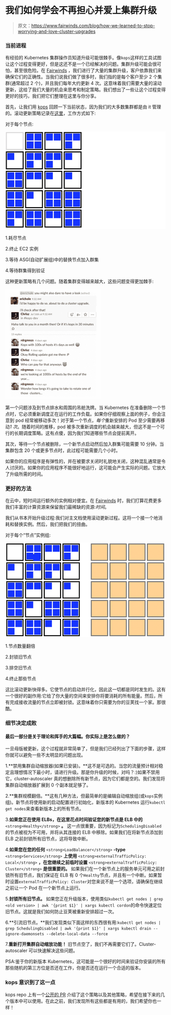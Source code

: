 # 我们如何学会不再担心并爱上集群升级

> 原文：<https://www.fairwinds.com/blog/how-we-learned-to-stop-worrying-and-love-cluster-upgrades>

 ### **当前进程**

有经验的 Kubernetes 集群操作员知道升级可能很棘手。像`kops`这样的工具试图让这个过程变得更好，但是这还不是一个已经解决的问题。集群升级可能会很可怕，甚至很危险。在 [Fairwinds](/) ，我们进行了大量的集群升级，客户依靠我们来确保它们的正确性。当我们说我们做了很多时，我们指的是每个客户至少 2 个集群(通常超过 2 个)，并且我们每年大约更新 4 次。这意味着我们需要大量的滚动更新，这给了我们大量的机会来思考和制定策略。我们想出了一些让这个过程变得更好的技巧，我们把它们整理在这里与你分享。

首先，让我们用 [kops](https://www.github.com/kubernetes/kops) 回顾一下当前状态，因为我们的大多数集群都是由 it 管理的。滚动更新策略记录在[这里](https://github.com/kubernetes/kops/blob/master/docs/cli/kops_rolling-update_cluster.md#synopsis)，工作方式如下:

对于每个节点:

![](img/5df956c047281c8b36478c19b5cba09e.png)

1.耗尽节点

2.终止 EC2 实例

3.等待 ASG(自动扩展组)中的替换节点加入群集

4.等待群集得到验证

这种更新策略有几个问题。随着集群变得越来越大，这些问题变得更加棘手:

![Screen-Shot-2018-08-24-at-10.45.12-AM](img/bc803eed6d643619688388f5fe87aaf9.png)

第一个问题涉及到节点排水和周围的吊舱洗牌。当 Kubernetes 在准备删除一个节点时，它必须重新调度正在运行的工作负载。如果你仔细观察上面的例子，你会注意到 pod 经常被移动多次！对于第一个节点，*每个*重新安排的 Pod 至少需要再移动*1 次*。随着时间的推移，pod 被多次重新调度的机会越来越大，但这不是一个可行的长期调度策略。这有点傻，因为我们知道哪些节点会提前离开。

其次，等待一个节点被删除，一个新节点启动然后加入群集可能需要 10 分钟。当集群包含 20 个或更多节点时，此过程可能需要几个小时。

如果你的应用程序是有弹性的，并在被要求关闭时礼貌地关闭，这种混乱通常是令人讨厌的。如果你的应用程序不能很好地运行，这可能会产生实际的问题。它放大了升级所需的时间。

### **更好的方法**

在云中，短时间运行额外的实例相对便宜。在 [Fairwinds](/) 时，我们打算花费更多我们丰富的计算资源来保留我们最稀缺的资源:*时间*。

我们从书本开始升级过程:我们对主文档使用滚动更新过程。这将一个接一个地消耗和替换实例。然后，我们把我们的扭曲。

对于每个“节点”实例组:

![](img/89c743244dca65821668bb953814817c.png)

1.节点数量翻倍

2.封锁旧节点

3.排空旧节点

4.终止那些节点

这比滚动更新快得多。它使节点的启动并行化，因此这一切都是同时发生的。这有一个很好的副作用:它给了你大量的空间来安排你将要消耗的所有能量。然后，所有完成接收流量的节点立即被封锁。这意味着你只需要为你的豆荚找一个家。那很酷。

### **细节决定成败**

#### 最后一部分是关于理论和挥手的大篇幅。你实际上是怎么做的？

一旦母版被更新，这个过程就非常简单了，但是我们已经列出了下面的步骤，这样你就可以避免一些不太明显的问题出现。

1.**禁用集群自动缩放器(如果已安装)。**这不是可选的。当您的流量预计相对稳定且理想情况下最小时，请进行升级。那是你升级的时候，对吗？:)如果不禁用它，cluster-autoscaler 真的想删除所有新节点，因为它们都是空的。我们发现将集群自动缩放器扩展到 0 个副本就足够了。

2.**集群规模翻倍。**这有几种方法，但最简单的是编辑自动缩放组(或`kops`实例组)。新节点将使用新的启动配置进行初始化，新版本的 Kubernetes 运行`kubectl get nodes`来查看新版本上的所有节点。

3.**如果您正在使用 ELBs，在这里花点时间验证您的新节点是 ELB 中的** `<strong>Healthy</strong>` **。**
这一点很重要，因为标记为`SchedulingDisabled`的节点被视为不可用，并将从其连接的 ELB 中移除。如果我们在将新节点添加到 ELB 之前封锁所有旧节点，这将导致中断。

4.**如果您在您的任何** `<strong>LoadBalancer</strong>` **-type** `<strong>Services</strong>` **上使用** `<strong>externalTrafficPolicy: Local</strong>` **，在您继续之前临时设置** `<strong>externalTrafficPolicy: Cluster</strong>` **是很重要的。**
如果我们在一个新节点上的服务单元可用之前封锁所有旧节点，我们保证在 ELB 有 0 个`Healthy`节点，并且有一个中断。如果暂时设置`externalTrafficPolicy: Cluster`对您来说不是一个选项，请确保在继续之前让一个 Pod 在一个新节点上运行。

5.**封锁所有旧节点。**
如果您正在升级版本，使用类似`kubectl get nodes | grep <old version> | awk '{print $1}' | xargs kubectl cordon`的命令快速定位旧节点。这就是我们如何防止豆荚被重新安排超过一次。

6.**引流旧节点。**我们发现类似下面这样的东西很有用:`kubectl get nodes | grep SchedulingDisabled | awk '{print $1}' | xargs kubectl drain --ignore-daemonsets --delete-local-data --force`

7.**重新打开集群自动缩放功能！**
旧节点空了，我们不再需要它们了。Cluster-autoscaler 可以快速解决这些问题。

PSA:鉴于你的新版本 Kubernetes，这可能是一个很好的时间来验证你安装的所有那些随机的第三方位是否还在工作，你是否还在运行一个合适的版本。

### **kops 意识到了这一点**

kops repo 上有一个[公开的 PR](https://github.com/kubernetes/kops/pull/4038) 介绍了这个策略以及其他策略，希望在接下来的几个版本中可以使用。在此之前，我们发现所有这些都是有用的，我们希望你也一样！
